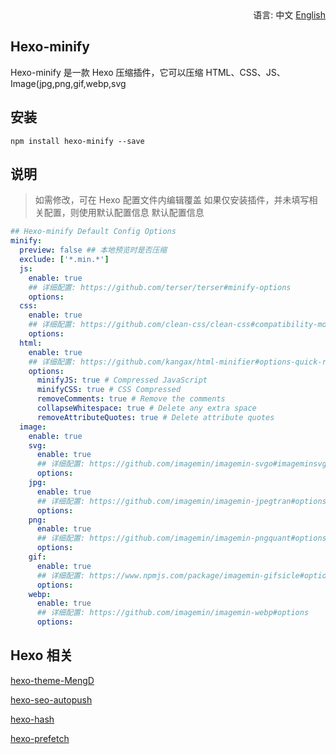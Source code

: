 <div align="right">
  语言: 中文
  <a title="English" href="/README_EN.md">English</a>
</div>

## Hexo-minify

Hexo-minify 是一款 Hexo 压缩插件，它可以压缩 HTML、CSS、JS、Image(jpg,png,gif,webp,svg

## 安装

```
npm install hexo-minify --save
```

## 说明

> 如需修改，可在 Hexo 配置文件内编辑覆盖
> 如果仅安装插件，并未填写相关配置，则使用默认配置信息
默认配置信息

```yml
## Hexo-minify Default Config Options
minify:
  preview: false ## 本地预览时是否压缩
  exclude: ['*.min.*']
  js:
    enable: true
    ## 详细配置: https://github.com/terser/terser#minify-options
    options:
  css:
    enable: true
    ## 详细配置: https://github.com/clean-css/clean-css#compatibility-modes
    options:
  html:
    enable: true
    ## 详细配置: https://github.com/kangax/html-minifier#options-quick-reference
    options:
      minifyJS: true # Compressed JavaScript
      minifyCSS: true # CSS Compressed
      removeComments: true # Remove the comments
      collapseWhitespace: true # Delete any extra space
      removeAttributeQuotes: true # Delete attribute quotes
  image:
    enable: true
    svg:
      enable: true
      ## 详细配置: https://github.com/imagemin/imagemin-svgo#imageminsvgooptionsbuffer
      options:
    jpg:
      enable: true
      ## 详细配置: https://github.com/imagemin/imagemin-jpegtran#options
      options:
    png:
      enable: true
      ## 详细配置: https://github.com/imagemin/imagemin-pngquant#options
      options:
    gif:
      enable: true
      ## 详细配置: https://www.npmjs.com/package/imagemin-gifsicle#options
      options:
    webp:
      enable: true
      ## 详细配置: https://github.com/imagemin/imagemin-webp#options
      options:
```

## Hexo 相关

[hexo-theme-MengD](https://github.com/lete114/hexo-theme-MengD)

[hexo-seo-autopush](https://github.com/lete114/hexo-seo-autopush)

[hexo-hash](https://github.com/Lete114/Hexo-hash)

[hexo-prefetch](https://github.com/Lete114/Hexo-prefetch)